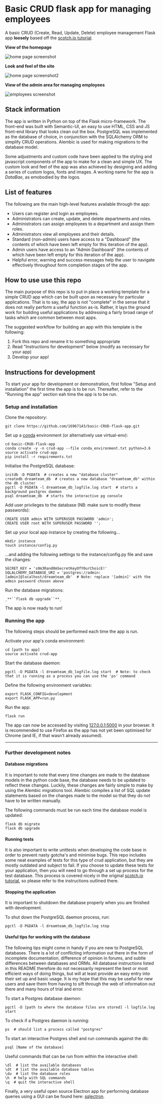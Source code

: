 # Basic CRUD flask app for managing employees
A basic CRUD (Create, Read, Update, Delete) employee management Flask app **loosely** based off the [scotch.io tutorial]( https://scotch.io/tutorials/build-a-crud-web-app-with-python-and-flask-part-one).

**View of the homepage**

![home page screenshot](screenshots/home-page-screenshot.png)

**Look and feel of the site**

![home page screenshot2](screenshots/home-page-screenshot2.png)

**View of the admin area for managing employees**

![employees screenshot](screenshots/employees-screenshot.png)

## Stack information
The app is written in Python on top of the Flask micro-framework. The front-end was built with Semantic-UI, an easy to use HTML, CSS and JS front-end library that looks clean out the box.
PostgreSQL was implemented as the database of choice, in conjunction with the SQLAlchemy ORM to simplify CRUD operations. Alembic is used for making migrations to the database model.

Some adjustments and custom code have been applied to the styling and javascript components of the app to make for a clean and simple UX. The custom look and feel of the app was also 
achieved by designing and adding a series of custom logos, fonts and images. A working name for the app is *DataBae*, as emobodied by the logos. 

## List of features
The following are the main high-level features available through the app:

* Users can register and login as employees.
* Administrators can create, update, and delete departments and roles.
* Administrators can assign employees to a department and assign them roles.
* Administrators view all employees and their details.
* Standard (non-admin) users have access to a "Dashboard" (the contents of which have been left empty for this iteration of the app).
* Admin users have access to an "Admin Dashboard" (the contents of which have been left empty for this iteration of the app).
* Helpful error, warning and success messages help the user to navigate effectively throughout form completion stages of the app.

## How to use use this repo
The main purpose of this repo is to put in place a working template for a simple CRUD app which can be built upon as necessary for particular applications.
That is to say, the app is not "complete" in the sense that it does not really perform a useful function as-is. Rather, it lays the ground work for building useful 
applications by addressing a fairly broad range of tasks which are common between most apps. 

The suggested workflow for building an app with this template is the following:
1. Fork this repo and rename it to something appropriate
1. Read "Instructions for development" below (modify as necessary for your app)
1. Develop your app!

## Instructions for development
To start your app for development or demonstration, first follow "Setup and installation" the first time the app is to be run. Thereafter, refer to the "Running the app" section eah time the app
is to be run.

### Setup and installation
Clone the repository:

    git clone https://github.com/16967143/basic-CRUD-flask-app.git
    
Set up a [conda](https://conda.io/miniconda.html) environment (or alternatively use virtual-env):

    cd basic-CRUD-flask-app
    conda create -y -n crud-app --file conda_environment.txt python=3.6
    source activate crud-app
    pip install -r requirements.txt
    
Initialise the PostgreSQL database:
    
    initdb -D PGDATA  # creates a new "database cluster"
    createdb dreamteam_db  # creates a new database "dreamteam_db" within the db cluster
    pgctl -D PGDATA -l dreamteam_db_logfile.log start  # starts a background postgres daemon
    psql dreamteam_db  # starts the interactive pg console
    
Add user privileges to the database (NB: make sure to modify these passwords):
    
    CREATE USER admin WITH SUPERUSER PASSWORD 'admin';
    CREATE USER root WITH SUPERUSER PASSWORD '';
    
Set up your local app instance by creating the following...

    mkdir instance
    touch instance/config.py
    
...and adding the following settings to the instance/config.py file and save the changes:

    SECRET_KEY = 's0m3Rand0mSecretKeyOfY0urChoicE!'
    SQLALCHEMY_DATABASE_URI = 'postgres://admin:[admin]@localhost/dreamteam_db'  # Note: replace '[admin]' with the admin password chosen above
    
Run the database migrations:

    _**``flask db upgrade``**_
        
The app is now ready to run! 
    
### Running the app
The following steps should be performed each time the app is run.

Activate your app's conda environment:

    cd [path to app]
    source activate crud-app
    
Start the database daemon:

    pgctl -D PGDATA -l dreamteam_db_logfile.log start  # Note: to check that it is running as a process you can use the 'ps' command

Define the following environment variables:

    export FLASK_CONFIG=development
    export FLASK_APP=run.py
    
Run the app:

    flask run
    
The app can now be accessed by visiting [127.0.0.1:5000](http://127.0.0.1:5000/) in your browser. It is recommended to use Firefox
as the app has not yet been optimised for Chrome (and IE, if that wasn't already assumed). 

<hr>

### Further development notes

#### Database migrations
It is important to note that every time changes are made to the database models in the python code base, the database needs 
to be updated to reflect these changes. Luckily, these changes are fairly simple to make by using the Alembic migrations
tool. Alembic compiles a list of SQL update statements based on the changes made to the model so that they do not have to
be written manually.

The following commands must be run each time the database model is updated:

    flask db migrate
    flask db upgrade
    
#### Running tests
It is also important to write unittests when developing the code base in order to prevent nasty gotcha's and minimise bugs.
This repo includes some neat examples of tests for this type of crud application, but they are mostly outdated and subject 
to fail. If you choose to update these tests for your application, then you will need to go through a set up process 
for the test database. This process is covered nicely in the original 
[scotch.io tutorial]( https://scotch.io/tutorials/build-a-crud-web-app-with-python-and-flask-part-one), so please refer 
to the instructions outlined there.

#### Stopping the application
It is important to shutdown the database properly when you are finished with development. 

To shut down the PostgreSQL daemon process, run:

    pgctl -D PGDATA -l dreamteam_db_logfile.log stop
    
#### Useful tips for working with the database
The following tips might come in handy if you are new to PostgreSQL databases. There is a lot of conflicting information 
out there in the form of incomplete documentation, difference of opinion in forums, and subtle differences between databases
and ORMs. All database instructions listed in this README therefore do not necessarily represent the best or most efficient
ways of doing things, but will at least provide an easy entry into their set up and basic usage. It is my hope that this
may be useful for new users and save them from having to sift through the web of information out there and many hours of 
trial and error.

To start a Postgres database daemon:

    pgctl -D [path to where the database files are stored] -l logfile.log start
    
To check if a Postgres daemon is running:
    
    ps  # should list a process called "postgres"
    
To start an interactive Postgres shell and run commands against the db:

    psql [Name of the database]
    
Useful commands that can be run from within the interactive shell:

    \dl  # list the available databases
    \dt  # list the available database tables
    \du  # list the database roles
    \h  # help with SQL commands
    \q  # quit the interactive shell
    
Finally, a very useful open source Electron app for performing database queries using a GUI can be found here:
[sqlectron](https://sqlectron.github.io/).
